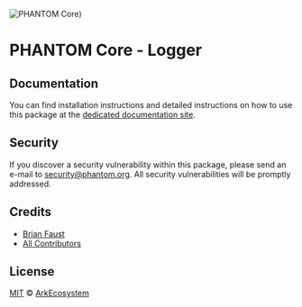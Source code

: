 ![PHANTOM Core](https://i.imgur.com/dPHOKrL.jpg))

# PHANTOM Core - Logger

## Documentation

You can find installation instructions and detailed instructions on how to use this package at the [dedicated documentation site](https://docs.phantom.org/guidebook/core/plugins/core-logger.html).

## Security

If you discover a security vulnerability within this package, please send an e-mail to security@phantom.org. All security vulnerabilities will be promptly addressed.

## Credits

- [Brian Faust](https://github.com/faustbrian)
- [All Contributors](../../../../contributors)

## License

[MIT](LICENSE) © [ArkEcosystem](https://ark.io)
